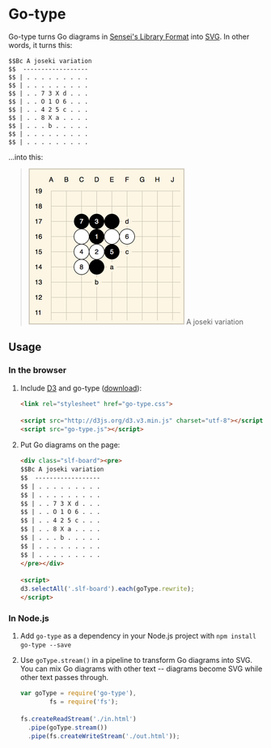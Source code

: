 # Go-type

Go-type turns Go diagrams in [Sensei's Library Format][slf] into [SVG][svg]. In other words, it turns this:

    $$Bc A joseki variation
    $$  ------------------
    $$ | . . . . . . . . .
    $$ | . . . . . . . . .
    $$ | . . 7 3 X d . . .
    $$ | . . O 1 O 6 . . .
    $$ | . . 4 2 5 c . . .
    $$ | . . 8 X a . . . .
    $$ | . . . b . . . . .
    $$ | . . . . . . . . .
    $$ | . . . . . . . . .

...into this:

> <img src="example.png" width="308" height="308">
> A joseki variation

## Usage

### In the browser

1.  Include [D3][d3] and go-type ([download][releases]):
    ```html
    <link rel="stylesheet" href="go-type.css">

    <script src="http://d3js.org/d3.v3.min.js" charset="utf-8"></script>
    <script src="go-type.js"></script>
    ```

2.  Put Go diagrams on the page:
    ```html
    <div class="slf-board"><pre>
    $$Bc A joseki variation
    $$  ------------------
    $$ | . . . . . . . . .
    $$ | . . . . . . . . .
    $$ | . . 7 3 X d . . .
    $$ | . . O 1 O 6 . . .
    $$ | . . 4 2 5 c . . .
    $$ | . . 8 X a . . . .
    $$ | . . . b . . . . .
    $$ | . . . . . . . . .
    $$ | . . . . . . . . .
    </pre></div>

    <script>
    d3.selectAll('.slf-board').each(goType.rewrite);
    </script>
    ```

### In Node.js

1.  Add `go-type` as a dependency in your Node.js project with `npm install go-type --save`

2.  Use `goType.stream()` in a pipeline to transform Go diagrams into SVG. You can mix Go diagrams with other text -- diagrams become SVG while other text passes through.
    ```javascript
    var goType = require('go-type'),
            fs = require('fs');

    fs.createReadStream('./in.html')
      .pipe(goType.stream())
      .pipe(fs.createWriteStream('./out.html'));
    ```

[slf]: http://senseis.xmp.net/?HowDiagramsWork "How diagrams work at Sensei's Library"
[svg]: http://en.wikipedia.org/wiki/Scalable_Vector_Graphics
[d3]: http://d3js.org
[releases]: https://github.com/forrestjacobs/go-type/releases
